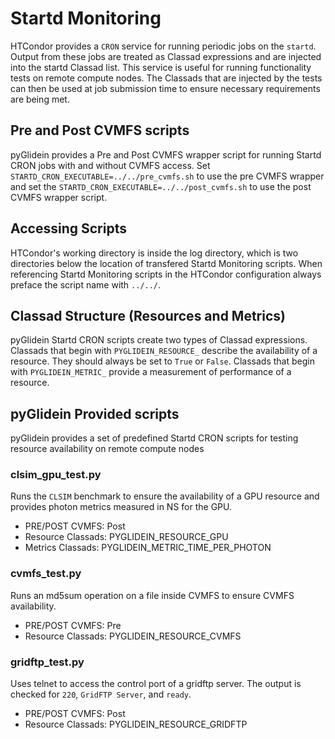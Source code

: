 # Startd Monitoring

HTCondor provides a `CRON` service for running periodic jobs on the `startd`.  Output from these jobs are treated as Classad expressions and are injected into the startd Classad list.  This service is useful for running functionality tests on remote compute nodes.  The Classads that are injected by the tests can then be used at job submission time to ensure necessary requirements are being met.  

## Pre and Post CVMFS scripts

pyGlidein provides a Pre and Post CVMFS wrapper script for running Startd CRON jobs with and without CVMFS access.  Set `STARTD_CRON_EXECUTABLE=../../pre_cvmfs.sh` to use the pre CVMFS wrapper and set the `STARTD_CRON_EXECUTABLE=../../post_cvmfs.sh` to use the post CVMFS wrapper script.  

## Accessing Scripts

HTCondor's working directory is inside the log directory, which is two directories below the location of transfered Startd Monitoring scripts.  When referencing Startd Monitoring scripts in the HTCondor configuration always preface the script name with `../../`.

## Classad Structure (Resources and Metrics)

pyGlidein Startd CRON scripts create two types of Classad expressions.  Classads that begin with `PYGLIDEIN_RESOURCE_` describe the availability of a resource.  They should always be set to `True` or `False`.  Classads that begin with `PYGLIDEIN_METRIC_` provide a measurement of performance of a resource.

## pyGlidein Provided scripts

pyGlidein provides a set of predefined Startd CRON scripts for testing resource availability on remote compute nodes

### clsim_gpu_test.py

Runs the `CLSIM` benchmark to ensure the availability of a GPU resource and provides photon metrics measured in NS for the GPU.

* PRE/POST CVMFS: Post
* Resource Classads: PYGLIDEIN_RESOURCE_GPU
* Metrics Classads: PYGLIDEIN_METRIC_TIME_PER_PHOTON

### cvmfs_test.py

Runs an md5sum operation on a file inside CVMFS to ensure CVMFS availability.

* PRE/POST CVMFS: Pre
* Resource Classads: PYGLIDEIN_RESOURCE_CVMFS

### gridftp_test.py

Uses telnet to access the control port of a gridftp server.  The output is checked for `220`, `GridFTP Server`, and `ready`.

* PRE/POST CVMFS: Post
* Resource Classads: PYGLIDEIN_RESOURCE_GRIDFTP
